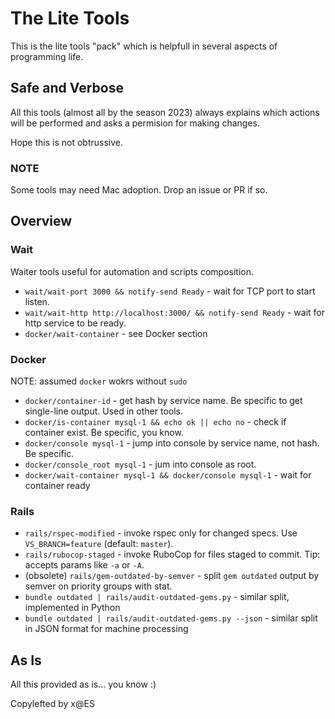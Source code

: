 The Lite Tools
==============

This is the lite tools "pack" which is helpfull in several aspects of programming life.

## Safe and Verbose

All this tools (almost all by the season 2023) always explains which actions will be performed 
and asks a permision for making changes.

Hope this is not obtrussive.

### NOTE

Some tools may need Mac adoption. Drop an issue or PR if so.

## Overview

### Wait

Waiter tools useful for automation and scripts composition.

* `wait/wait-port 3000 && notify-send Ready` - wait for TCP port to start listen.
* `wait/wait-http http://localhost:3000/ && notify-send Ready` - wait for http service to be ready.
* `docker/wait-container` - see Docker section

### Docker

NOTE: assumed `docker` wokrs without `sudo`

* `docker/container-id` - get hash by service name. Be specific to get single-line output. Used in other tools.
* `docker/is-container mysql-1 && echo ok || echo no` - check if container exist. Be specific, you know.
* `docker/console mysql-1` - jump into console by service name, not hash. Be specific.
* `docker/console_root mysql-1` - jum into console as root.
* `docker/wait-container mysql-1 && docker/console mysql-1` - wait for container ready

### Rails

* `rails/rspec-modified` - invoke rspec only for changed specs. Use `VS_BRANCH=feature` (default: `master`).
* `rails/rubocop-staged` - invoke RuboCop for files staged to commit. Tip: accepts params like `-a` or `-A`.
* (obsolete) `rails/gem-outdated-by-semver` - split `gem outdated` output by semver on priority groups with stat.
* `bundle outdated | rails/audit-outdated-gems.py` - similar split, implemented in Python
* `bundle outdated | rails/audit-outdated-gems.py --json` - similar split in JSON format for machine processing

## As Is

All this provided as is... you know :)

Copylefted by x@ES

